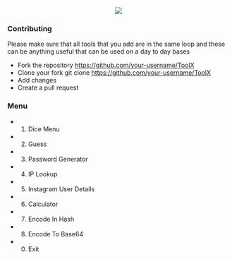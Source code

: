 <p align="center">
  <img src="https://imgur.com/P7MFANM.png">
</p>



### Contributing
Please make sure that all tools that you add are in the same loop and these can be anything useful that can be used on a day to day bases

- Fork the repository https://github.com/your-username/ToolX
- Clone your fork git clone https://github.com/your-username/ToolX
- Add changes
- Create a pull request



### Menu

- 1. Dice Menu                            
                       
- 2. Guess                               
                
- 3. Password Generator    
              
- 4. IP Lookup                             

- 5. Instagram User Details

- 6. Calculator

- 7. Encode In Hash

- 8. Encode To Base64

- 0. Exit
